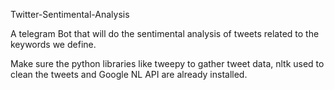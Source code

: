 Twitter-Sentimental-Analysis

A telegram Bot that will do the sentimental analysis of tweets related to the keywords we define.

Make sure the python libraries like tweepy to gather tweet data, nltk used to clean the tweets and Google NL API are already installed.

